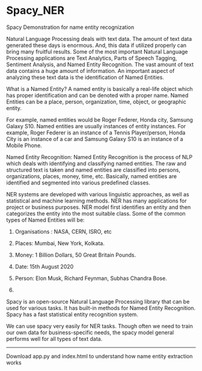 # Spacy_NER
Spacy Demonstration for name entity recognization

Natural Language Processing deals with text data. The amount of text data generated these days is enormous. And, this data if utilized properly can bring many fruitful results. Some of the most important Natural Language Processing applications are Text Analytics, Parts of Speech Tagging, Sentiment Analysis, and Named Entity Recognition. The vast amount of text data contains a huge amount of information. An important aspect of analyzing these text data is the identification of Named Entities.

What is a Named Entity?
A named entity is basically a real-life object which has proper identification and can be denoted with a proper name. Named Entities can be a place, person, organization, time, object, or geographic entity.

For example, named entities would be Roger Federer, Honda city, Samsung Galaxy S10. Named entities are usually instances of entity instances. For example, Roger Federer is an instance of a Tennis Player/person, Honda City is an instance of a car and Samsung Galaxy S10 is an instance of a Mobile Phone. 

Named Entity Recognition:
Named Entity Recognition is the process of NLP which deals with identifying and classifying named entities. The raw and structured text is taken and named entities are classified into persons, organizations, places, money, time, etc. Basically, named entities are identified and segmented into various predefined classes.

NER systems are developed with various linguistic approaches, as well as statistical and machine learning methods. NER has many applications for project or business purposes.
NER model first identifies an entity and then categorizes the entity into the most suitable class. Some of the common types of Named Entities will be:

1. Organisations : NASA, CERN, ISRO, etc

2. Places: Mumbai, New York, Kolkata.

3. Money: 1 Billion Dollars, 50 Great Britain Pounds.

4. Date: 15th August 2020

5. Person: Elon Musk, Richard Feynman, Subhas Chandra Bose.
6. 
Spacy is an open-source Natural Language Processing library that can be used for various tasks. It has built-in methods for Named Entity Recognition. Spacy has a fast statistical entity recognition system.

 We can use spacy very easily for NER tasks. Though often we need to train our own data for business-specific needs, the spacy model general performs well for all types of text data.  


--------------------------------------------------------------------------------------------------------------------------------------------------------------------

Download app.py and index.html to understand how name entity extraction works
